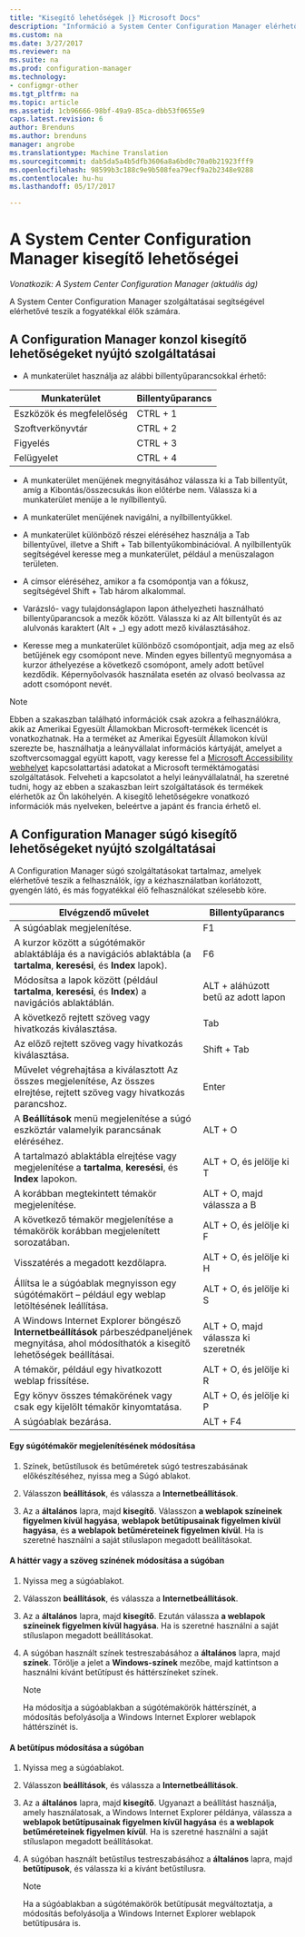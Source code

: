 ```yaml
---
title: "Kisegítő lehetőségek |} Microsoft Docs"
description: "Információ a System Center Configuration Manager elérhetővé teszik a fogyatékkal élők számára."
ms.custom: na
ms.date: 3/27/2017
ms.reviewer: na
ms.suite: na
ms.prod: configuration-manager
ms.technology:
- configmgr-other
ms.tgt_pltfrm: na
ms.topic: article
ms.assetid: 1cb96666-98bf-49a9-85ca-dbb53f0655e9
caps.latest.revision: 6
author: Brenduns
ms.author: brenduns
manager: angrobe
ms.translationtype: Machine Translation
ms.sourcegitcommit: dab5da5a4b5dfb3606a8a6bd0c70a0b21923fff9
ms.openlocfilehash: 98599b3c188c9e9b508fea79ecf9a2b2348e9288
ms.contentlocale: hu-hu
ms.lasthandoff: 05/17/2017

---
```

# <a name="accessibility-features-in-system-center-configuration-manager"></a>A System Center Configuration Manager kisegítő lehetőségei

*Vonatkozik: A System Center Configuration Manager (aktuális ág)*


A System Center Configuration Manager szolgáltatásai segítségével elérhetővé teszik a fogyatékkal élők számára.


## <a name="bkmk_aconsole"></a>A Configuration Manager konzol kisegítő lehetőségeket nyújtó szolgáltatásai  
-   A munkaterület használja az alábbi billentyűparancsokkal érhető:  

|Munkaterület|Billentyűparancs|  
|------|--------|  
|Eszközök és megfelelőség|CTRL + 1|  
|Szoftverkönyvtár|CTRL + 2|  
|Figyelés|CTRL + 3|  
|Felügyelet|CTRL + 4|  

-   A munkaterület menüjének megnyitásához válassza ki a Tab billentyűt, amíg a Kibontás/összecsukás ikon előtérbe nem. Válassza ki a munkaterület menüje a le nyílbillentyű.  

-   A munkaterület menüjének navigálni, a nyílbillentyűkkel.  

-   A munkaterület különböző részei eléréséhez használja a Tab billentyűvel, illetve a Shift + Tab billentyűkombinációval. A nyílbillentyűk segítségével keresse meg a munkaterület, például a menüszalagon területen.  

-   A címsor eléréséhez, amikor a fa csomópontja van a fókusz, segítségével Shift + Tab három alkalommal.  

-   Varázsló- vagy tulajdonságlapon lapon áthelyezheti használható billentyűparancsok a mezők között. Válassza ki az Alt billentyűt és az alulvonás karaktert (Alt + _) egy adott mező kiválasztásához.     

-  Keresse meg a munkaterület különböző csomópontjait, adja meg az első betűjének egy csomópont neve. Minden egyes billentyű megnyomása a kurzor áthelyezése a következő csomópont, amely adott betűvel kezdődik. Képernyőolvasók használata esetén az olvasó beolvassa az adott csomópont nevét.

> [!NOTE]  
>  Ebben a szakaszban található információk csak azokra a felhasználókra, akik az Amerikai Egyesült Államokban Microsoft-termékek licencét is vonatkozhatnak. Ha a terméket az Amerikai Egyesült Államokon kívül szerezte be, használhatja a leányvállalat információs kártyáját, amelyet a szoftvercsomaggal együtt kapott, vagy keresse fel a [Microsoft Accessibility webhelyet](http://go.microsoft.com/fwlink/?LinkId=8431) kapcsolattartási adatokat a Microsoft terméktámogatási szolgáltatások. Felveheti a kapcsolatot a helyi leányvállalatnál, ha szeretné tudni, hogy az ebben a szakaszban leírt szolgáltatások és termékek elérhetők az Ön lakóhelyén. A kisegítő lehetőségekre vonatkozó információk más nyelveken, beleértve a japánt és francia érhető el.  

##  <a name="bkmk_ahelp"></a>A Configuration Manager súgó kisegítő lehetőségeket nyújtó szolgáltatásai  
 A Configuration Manager súgó szolgáltatásokat tartalmaz, amelyek elérhetővé teszik a felhasználók, így a kézhasználatban korlátozott, gyengén látó, és más fogyatékkal élő felhasználókat szélesebb köre.  

|Elvégzendő művelet|Billentyűparancs|  
|----------------|--------------------------------|  
|A súgóablak megjelenítése.|F1|  
|A kurzor között a súgótémakör ablaktáblája és a navigációs ablaktábla (a **tartalma**, **keresési**, és **Index** lapok).|F6|  
|Módosítsa a lapok között (például **tartalma**, **keresési**, és **Index**) a navigációs ablaktáblán.|ALT + aláhúzott betű az adott lapon|  
|A következő rejtett szöveg vagy hivatkozás kiválasztása.|Tab|  
|Az előző rejtett szöveg vagy hivatkozás kiválasztása.|Shift + Tab|  
|Művelet végrehajtása a kiválasztott Az összes megjelenítése, Az összes elrejtése, rejtett szöveg vagy hivatkozás parancshoz.|Enter|  
|A **Beállítások** menü megjelenítése a súgó eszköztár valamelyik parancsának eléréséhez.|ALT + O|  
|A tartalmazó ablaktábla elrejtése vagy megjelenítése a **tartalma**, **keresési**, és **Index** lapokon.|ALT + O, és jelölje ki T|  
|A korábban megtekintett témakör megjelenítése.|ALT + O, majd válassza a B|  
|A következő témakör megjelenítése a témakörök korábban megjelenített sorozatában.|ALT + O, és jelölje ki F|  
|Visszatérés a megadott kezdőlapra.|ALT + O, és jelölje ki H|  
|Állítsa le a súgóablak megnyisson egy súgótémakört – például egy weblap letöltésének leállítása.|ALT + O, és jelölje ki S|  
|A Windows Internet Explorer böngésző **Internetbeállítások** párbeszédpaneljének megnyitása, ahol módosíthatók a kisegítő lehetőségek beállításai.|ALT + O, majd válassza ki szeretnék|  
|A témakör, például egy hivatkozott weblap frissítése.|ALT + O, és jelölje ki R|  
|Egy könyv összes témakörének vagy csak egy kijelölt témakör kinyomtatása.|ALT + O, és jelölje ki P|  
|A súgóablak bezárása.|ALT + F4|  

#### <a name="to-change-the-appearance-of-a-help-topic"></a>Egy súgótémakör megjelenítésének módosítása  

1.  Színek, betűstílusok és betűméretek súgó testreszabásának előkészítéséhez, nyissa meg a Súgó ablakot.  

2.  Válasszon **beállítások**, és válassza a **Internetbeállítások**.  

3.  Az a **általános** lapra, majd **kisegítő**. Válasszon **a weblapok színeinek figyelmen kívül hagyása**, **weblapok betűtípusainak figyelmen kívül hagyása**, és **a weblapok betűméreteinek figyelmen kívül**. Ha is szeretné használni a saját stíluslapon megadott beállításokat.  

#### <a name="to-change-the-color-of-the-background-or-text-in-help"></a>A háttér vagy a szöveg színének módosítása a súgóban  

1.  Nyissa meg a súgóablakot.  

2.  Válasszon **beállítások**, és válassza a **Internetbeállítások**.  

3.  Az a **általános** lapra, majd **kisegítő**. Ezután válassza **a weblapok színeinek figyelmen kívül hagyása**. Ha is szeretné használni a saját stíluslapon megadott beállításokat.  

4.  A súgóban használt színek testreszabásához a **általános** lapra, majd **színek**. Törölje a jelet a **Windows-színek** mezőbe, majd kattintson a használni kívánt betűtípust és háttérszíneket színek.  

    > [!NOTE]  
    >  Ha módosítja a súgóablakban a súgótémakörök háttérszínét, a módosítás befolyásolja a Windows Internet Explorer weblapok háttérszínét is.  

#### <a name="to-change-the-font-in-help"></a>A betűtípus módosítása a súgóban  

1.  Nyissa meg a súgóablakot.  

2.  Válasszon **beállítások**, és válassza a **Internetbeállítások**.  

3.  Az a **általános** lapra, majd **kisegítő**. Ugyanazt a beállítást használja, amely használatosak, a Windows Internet Explorer példánya, válassza a **weblapok betűtípusainak figyelmen kívül hagyása** és **a weblapok betűméreteinek figyelmen kívül**. Ha is szeretné használni a saját stíluslapon megadott beállításokat.  

4.  A súgóban használt betűstílus testreszabásához a **általános** lapra, majd **betűtípusok**, és válassza ki a kívánt betűstílusra.  

    > [!NOTE]  
    >  Ha a súgóablakban a súgótémakörök betűtípusát megváltoztatja, a módosítás befolyásolja a Windows Internet Explorer weblapok betűtípusára is.  

